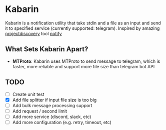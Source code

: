 # Kabarin

Kabarin is a notification utility that take stdin and a file as an input and send it to specified service (currently supported: telegram). Inspired by amazing [projectdiscovery](https://github.com/projectdiscovery) tool [notify](https://github.com/projectdiscovery/notify)

## What Sets Kabarin Apart?
- **MTProto**: Kabarin uses MTProto to send message to telegram, which is faster, more reliable and support more file size than telegram bot API

## TODO
- [ ] Create unit test
- [x] Add file splitter if input file size is too big
- [ ] Add bulk message processing support
- [ ] Add request / second limit
- [ ] Add more service (discord, slack, etc)
- [ ] Add more configuration (e.g. retry, timeout, etc)